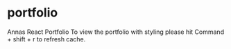 # portfolio
Annas React Portfolio
To view the portfolio with styling please hit Command + shift + r to refresh cache. 
